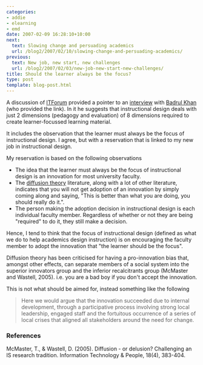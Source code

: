 ```yaml
---
categories:
- addie
- elearning
- emd
date: 2007-02-09 16:28:10+10:00
next:
  text: Slowing change and persuading academics
  url: /blog2/2007/02/10/slowing-change-and-persuading-academics/
previous:
  text: New job, new start, new challenges
  url: /blog2/2007/02/03/new-job-new-start-new-challenges/
title: Should the learner always be the focus?
type: post
template: blog-post.html
---
```

A discussion of [ITForum](http://it.coe.uga.edu/itforum/) provided a pointer to an [interview](http://www.digitallearning.in/interview-details.asp?interviewid=137) with [Badrul Khan](http://badrulkhan.com/khan/) (who provided the link). In it he suggests that instructional design deals with just 2 dimensions (pedagogy and evaluation) of 8 dimensions required to create learner-focussed learning material.

It includes the observation that the learner must always be the focus of instructional design. I agree, but with a reservation that is linked to my new job in instructional design.

My reservation is based on the following observations

- The idea that the learner must always be the focus of instructional design is an innovation for most university faculty.
- The [diffusion theory](http://en.wikipedia.org/wiki/Diffusion_of_innovations) literature, along with a lot of other literature, indicates that you will not get adoption of an innovation by simply coming along and saying, "This is better than what you are doing, you should really do it.".
- The person making the adoption decision in instructional design is each individual faculty member. Regardless of whether or not they are being "required" to do it, they still make a decision.

Hence, I tend to think that the focus of instructional design (defined as what we do to help academics design instruction) is on encouraging the faculty member to adopt the innovation that "the learner should be the focus".

Diffusion theory has been criticised for having a pro-innovation bias that, amongst other effects, can separate members of a social system into the superior innovators group and the inferior recalcitrants group (McMaster and Wastell, 2005). i.e. you are a bad boy if you don't accept the innovation.

This is not what should be aimed for, instead something like the following

> Here we would argue that the innovation succeeded due to internal development, through a participative process involving strong local leadership, engaged staff and the fortuitous occurrence of a series of local crises that aligned all stakeholders around the need for change.

### References

McMaster, T., & Wastell, D. (2005). Diffusion - or delusion? Challenging an IS research tradition. Information Technology & People, 18(4), 383-404.